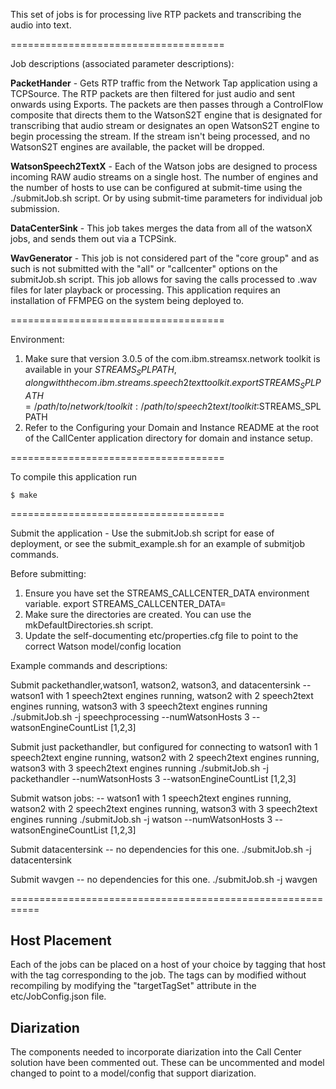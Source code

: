 This set of jobs is for processing live RTP packets and transcribing the audio into text. 

=====================================

Job descriptions (associated parameter descriptions): 

**PacketHander** - Gets RTP traffic from the Network Tap application using a TCPSource. 
The RTP packets are then filtered for just audio and sent onwards using Exports. 
The packets are then passes through a ControlFlow composite that directs them to the WatsonS2T
engine that is designated for transcribing that audio stream or designates an open WatsonS2T engine
to begin processing the stream. If the stream isn't being processed, and no WatsonS2T engines are 
available, the packet will be dropped. 

**WatsonSpeech2TextX** - Each of the Watson jobs are designed to process incoming RAW audio streams on a single host. 
The number of engines and the number of hosts to use can be configured at submit-time using the ./submitJob.sh script.
Or by using submit-time parameters for individual job submission. 

**DataCenterSink** - This job takes merges the data from all of the watsonX jobs, and sends them out via a 
TCPSink. 

**WavGenerator** - This job is not considered part of the "core group" and as such is not submitted with the "all" or "callcenter" options 
on the submitJob.sh script. This job allows for saving the calls processed to .wav files for later playback or processing. This 
application requires an installation of FFMPEG on the system being deployed to. 

=====================================

Environment: 

1. Make sure that version 3.0.5 of the com.ibm.streamsx.network toolkit is available in your $STREAMS_SPLPATH, 
along with the com.ibm.streams.speech2text toolkit. 
	export STREAMS_SPLPATH=/path/to/network/toolkit:/path/to/speech2text/toolkit:$STREAMS_SPLPATH
2. Refer to the Configuring your Domain and Instance README at the root of the CallCenter application directory 
for domain and instance setup. 

=====================================

To compile this application run 

	$ make  

=====================================

Submit the application - Use the submitJob.sh script for ease of deployment, or see the submit_example.sh for an example of submitjob commands.

Before submitting:
1. Ensure you have set the STREAMS_CALLCENTER_DATA environment variable.
	export STREAMS_CALLCENTER_DATA=<location to write data to>
2. Make sure the directories are created. You can use the mkDefaultDirectories.sh script. 
3. Update the self-documenting etc/properties.cfg file to point to the correct Watson model/config location

Example commands and descriptions:
 
 Submit packethandler,watson1, watson2, watson3, and datacentersink -- watson1 with 1 speech2text engines running, watson2 with 2 speech2text engines running,
 watson3 with 3 speech2text engines running
 	./submitJob.sh -j speechprocessing --numWatsonHosts 3 --watsonEngineCountList [1,2,3] 
 
 Submit just packethandler, but configured for connecting to watson1 with 1 speech2text engine running, watson2 with 2 speech2text engines running,
 watson3 with 3 speech2text engines running
 	./submitJob.sh -j packethandler --numWatsonHosts 3 --watsonEngineCountList [1,2,3]
 
 Submit watson jobs: -- watson1 with 1 speech2text engines running, watson2 with 2 speech2text engines running,
 watson3 with 3 speech2text engines running
 	./submitJob.sh -j watson --numWatsonHosts 3 --watsonEngineCountList [1,2,3]
 
 Submit datacentersink -- no dependencies for this one. 
 	./submitJob.sh -j datacentersink 
 
 Submit wavgen -- no dependencies for this one. 
 	./submitJob.sh -j wavgen
 
 ===========================================================
 
 ## Host Placement
 
 Each of the jobs can be placed on a host of your choice by tagging that host with the tag 
 corresponding to the job. The tags can by modified without recompiling by modifying the 
 "targetTagSet" attribute in the etc/<job-name>JobConfig.json file. 
 
 ## Diarization
 
 The components needed to incorporate diarization into the Call Center solution have 
 been commented out. These can be uncommented and model changed to point to a model/config
 that support diarization. 